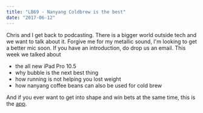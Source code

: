 ```yaml
---
title: "LB69 - Nanyang Coldbrew is the best"
date: "2017-06-12"
---
```


Chris and I get back to podcasting. There is a bigger world outside tech and we want to talk about it. Forgive me for my metallic sound, I'm looking to get a better mic soon. If you have an introduction, do drop us an email. This week we talked about

- the all new iPad Pro 10.5
- why bubble is the next best thing
- how running is not helping you lost weight
- how nanyang coffee beans can also be used for cold brew

And if you ever want to get into shape and win bets at the same time, this is the [app](http://www.pactapp.com).
